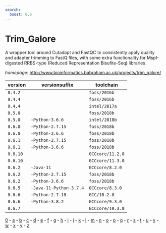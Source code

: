 ```yaml
---
search:
  boost: 0.5
---
```

# Trim_Galore

A wrapper tool around Cutadapt and FastQC to consistently apply   quality and adapter trimming to FastQ files, with some extra functionality for   MspI-digested RRBS-type (Reduced Representation Bisufite-Seq) libraries.

*homepage*: <http://www.bioinformatics.babraham.ac.uk/projects/trim_galore/>

version | versionsuffix | toolchain
--------|---------------|----------
``0.4.2`` |  | ``foss/2016b``
``0.4.4`` |  | ``foss/2016b``
``0.4.4`` |  | ``intel/2017a``
``0.5.0`` |  | ``foss/2018b``
``0.5.0`` | ``-Python-3.6.6`` | ``intel/2018b``
``0.6.0`` | ``-Python-2.7.15`` | ``foss/2018b``
``0.6.0`` | ``-Python-3.6.6`` | ``foss/2018b``
``0.6.1`` | ``-Python-2.7.15`` | ``foss/2018b``
``0.6.1`` | ``-Python-3.6.6`` | ``foss/2018b``
``0.6.10`` |  | ``GCCcore/11.2.0``
``0.6.10`` |  | ``GCCcore/11.3.0``
``0.6.2`` | ``-Java-11`` | ``GCCcore/8.2.0``
``0.6.2`` | ``-Python-2.7.15`` | ``foss/2018b``
``0.6.2`` | ``-Python-3.6.6`` | ``foss/2018b``
``0.6.5`` | ``-Java-11-Python-3.7.4`` | ``GCCcore/8.3.0``
``0.6.6`` | ``-Python-2.7.18`` | ``GCC/10.2.0``
``0.6.6`` | ``-Python-3.8.2`` | ``GCCcore/9.3.0``
``0.6.7`` |  | ``GCCcore/10.3.0``

[0](../0/index.md) - [a](../a/index.md) - [b](../b/index.md) - [c](../c/index.md) - [d](../d/index.md) - [e](../e/index.md) - [f](../f/index.md) - [g](../g/index.md) - [h](../h/index.md) - [i](../i/index.md) - [j](../j/index.md) - [k](../k/index.md) - [l](../l/index.md) - [m](../m/index.md) - [n](../n/index.md) - [o](../o/index.md) - [p](../p/index.md) - [q](../q/index.md) - [r](../r/index.md) - [s](../s/index.md) - [t](../t/index.md) - [u](../u/index.md) - [v](../v/index.md) - [w](../w/index.md) - [x](../x/index.md) - [y](../y/index.md) - [z](../z/index.md)

